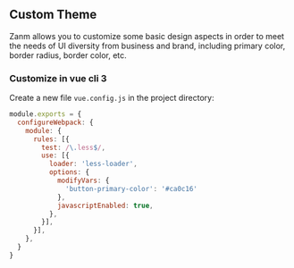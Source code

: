 ## Custom Theme

Zanm allows you to customize some basic design aspects in order to meet the needs of UI diversity from business and brand, including primary color, border radius, border color, etc.

### Customize in vue cli 3 
Create a new file `vue.config.js` in the project directory:
```javascript
module.exports = {
  configureWebpack: {
    module: {
      rules: [{
        test: /\.less$/,
        use: [{
          loader: 'less-loader',
          options: {
            modifyVars: {
              'button-primary-color': '#ca0c16'
            },
            javascriptEnabled: true,
          },
        }],
      }],
    },
  }
}
```